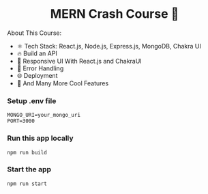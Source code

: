 <h1 align="center">MERN Crash Course 🚀</h1>



About This Course:

-   ⚛️ Tech Stack: React.js, Node.js, Express.js, MongoDB, Chakra UI
-   🔥 Build an API
-   📱 Responsive UI With React.js and ChakraUI
-   🐞 Error Handling
-   🌐 Deployment
-   🚀 And Many More Cool Features

### Setup .env file

```shell
MONGO_URI=your_mongo_uri
PORT=3000
```

### Run this app locally

```shell
npm run build
```

### Start the app

```shell
npm run start
```
